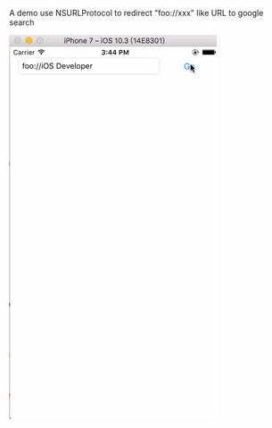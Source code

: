 A demo use NSURLProtocol to redirect "foo://xxx" like URL to google search

![redirect.gif](https://github.com/sleepEarlier/NSURLProtocolDemo/blob/master/redirect.gif)
